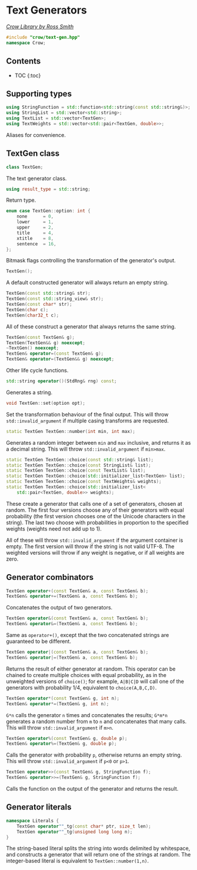 # Text Generators

_[Crow Library by Ross Smith](index.html)_

```c++
#include "crow/text-gen.hpp"
namespace Crow;
```

## Contents

* TOC
{:toc}

## Supporting types

```c++
using StringFunction = std::function<std::string(const std::string&)>;
using StringList = std::vector<std::string>;
using TextList = std::vector<TextGen>;
using TextWeights = std::vector<std::pair<TextGen, double>>;
```

Aliases for convenience.

## TextGen class

```c++
class TextGen;
```

The text generator class.

```c++
using result_type = std::string;
```

Return type.

```c++
enum case TextGen::option: int {
    none      = 0,
    lower     = 1,
    upper     = 2,
    title     = 4,
    xtitle    = 8,
    sentence  = 16,
};
```

Bitmask flags controlling the transformation of the generator's output.

```c++
TextGen();
```

A default constructed generator will always return an empty string.

```c++
TextGen(const std::string& str);
TextGen(const std::string_view& str);
TextGen(const char* str);
TextGen(char c);
TextGen(char32_t c);
```

All of these construct a generator that always returns the same string.

```c++
TextGen(const TextGen& g);
TextGen(TextGen&& g) noexcept;
~TextGen() noexcept;
TextGen& operator=(const TextGen& g);
TextGen& operator=(TextGen&& g) noexcept;
```

Other life cycle functions.

```c++
std::string operator()(StdRng& rng) const;
```

Generates a string.

```c++
void TextGen::set(option opt);
```

Set the transformation behaviour of the final output. This will throw
`std::invalid_argument` if multiple casing transforms are requested.

```c++
static TextGen TextGen::number(int min, int max);
```

Generates a random integer between `min` and `max` inclusive, and returns it
as a decimal string. This will throw `std::invalid_argument` if `min>max`.

```c++
static TextGen TextGen::choice(const std::string& list);
static TextGen TextGen::choice(const StringList& list);
static TextGen TextGen::choice(const TextList& list);
static TextGen TextGen::choice(std::initializer_list<TextGen> list);
static TextGen TextGen::choice(const TextWeights& weights);
static TextGen TextGen::choice(std::initializer_list<
    std::pair<TextGen, double>> weights);
```

These create a generator that calls one of a set of generators, chosen at
random. The first four versions choose any of their generators with equal
probability (the first version chooses one of the Unicode characters in the
string). The last two choose with probabilities in proportion to the
specified weights (weights need not add up to 1).

All of these will throw `std::invalid_argument` if the argument container is
empty. The first version will throw if the string is not valid UTF-8. The
weighted versions will throw if any weight is negative, or if all weights are
zero.

## Generator combinators

```c++
TextGen operator+(const TextGen& a, const TextGen& b);
TextGen& operator+=(TextGen& a, const TextGen& b);
```

Concatenates the output of two generators.

```c++
TextGen operator&(const TextGen& a, const TextGen& b);
TextGen& operator&=(TextGen& a, const TextGen& b);
```

Same as `operator+()`, except that the two concatenated strings are guaranteed
to be different.

```c++
TextGen operator|(const TextGen& a, const TextGen& b);
TextGen& operator|=(TextGen& a, const TextGen& b);
```

Returns the result of either generator at random. This operator can be chained
to create multiple choices with equal probability, as in the unweighted
versions of `choice()`; for example, `A|B|C|D` will call one of the generators
with probability 1/4, equivalent to `choice(A,B,C,D)`.

```c++
TextGen operator*(const TextGen& g, int n);
TextGen& operator*=(TextGen& g, int n);
```

`G*n` calls the generator `n` times and concatenates the results; `G*m*n`
generates a random number from `m` to `n` and concatenates that many calls.
This will throw `std::invalid_argument` if `m>n`.

```c++
TextGen operator%(const TextGen& g, double p);
TextGen& operator%=(TextGen& g, double p);
```

Calls the generator with probability `p`, otherwise returns an empty string.
This will throw `std::invalid_argument` if `p<0` or `p>1`.

```c++
TextGen operator>>(const TextGen& g, StringFunction f);
TextGen& operator>>=(TextGen& g, StringFunction f);
```

Calls the function on the output of the generator and returns the result.

## Generator literals

```c++
namespace Literals {
    TextGen operator""_tg(const char* ptr, size_t len);
    TextGen operator""_tg(unsigned long long n);
}
```

The string-based literal splits the string into words delimited by whitespace,
and constructs a generator that will return one of the strings at random. The
integer-based literal is equivalent to `TextGen::number(1,n)`.
